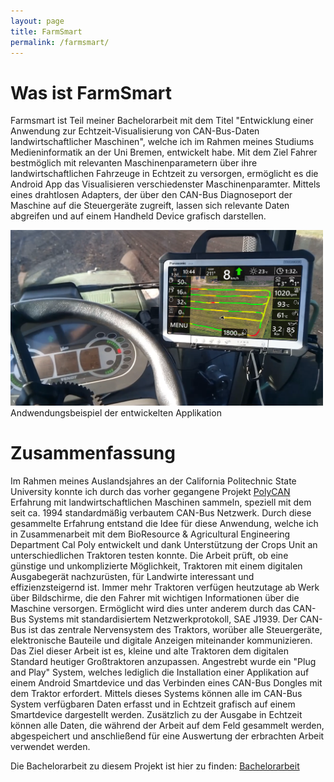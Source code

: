 ```yaml
---
layout: page
title: FarmSmart
permalink: /farmsmart/
---
```

# Was ist FarmSmart
Farmsmart ist Teil meiner Bachelorarbeit mit dem Titel "Entwicklung einer Anwendung zur Echtzeit-Visualisierung
von CAN-Bus-Daten landwirtschaftlicher Maschinen", welche ich im Rahmen meines Studiums Medieninformatik an der Uni Bremen, entwickelt habe. 
Mit dem Ziel Fahrer bestmöglich mit relevanten Maschinenparametern über ihre landwirtschaftlichen Fahrzeuge in Echtzeit zu versorgen, ermöglicht es die Android App das Visualisieren verschiedenster Maschinenparamter. Mittels eines drahtlosen Adapters, der über den CAN-Bus Diagnoseport der Maschine auf die Steuergeräte zugreift, lassen sich relevante Daten abgreifen und auf einem Handheld Device grafisch darstellen.  

<div style="margin:0auto;"><img src="/farmsmart/Anwendungsbeispiel.png" alt="Anwendungsbeispiel" width="500"/></div>
<div style="text-align:left;">Andwendungsbeispiel der entwickelten Applikation</div>

# Zusammenfassung
Im Rahmen meines Auslandsjahres an der California Politechnic State University konnte ich durch das vorher gegangene Projekt [PolyCAN](/polycan/) Erfahrung mit landwirtschaftlichen Maschinen sammeln, speziell mit dem seit ca. 1994 standardmäßig verbautem CAN-Bus Netzwerk. Durch diese gesammelte Erfahrung entstand die Idee für diese Anwendung, welche ich in Zusammenarbeit mit dem BioResource & Agricultural Engineering Department Cal Poly entwickelt und dank Unterstützung der Crops Unit an unterschiedlichen Traktoren testen konnte. Die Arbeit prüft, ob eine günstige und unkomplizierte Möglichkeit, Traktoren mit einem digitalen Ausgabegerät nachzurüsten, für Landwirte interessant und effizienzsteigernd ist. Immer mehr Traktoren verfügen heutzutage ab Werk über Bildschirme, die den Fahrer mit wichtigen Informationen über die Maschine versorgen. Ermöglicht wird dies unter anderem durch das CAN-Bus Systems mit standardisiertem Netzwerkprotokoll, SAE J1939. Der CAN-Bus ist das zentrale Nervensystem des Traktors, worüber alle Steuergeräte, elektronische Bauteile und digitale Anzeigen miteinander kommunizieren. Das Ziel dieser Arbeit ist es, kleine und alte Traktoren dem digitalen Standard heutiger Großtraktoren anzupassen. Angestrebt wurde ein "Plug and Play" System, welches lediglich die Installation einer Applikation auf einem Android Smartdevice und das Verbinden eines CAN-Bus Dongles mit dem Traktor erfordert. Mittels dieses Systems können alle im CAN-Bus System verfügbaren Daten erfasst und in Echtzeit grafisch auf einem Smartdevice dargestellt werden. Zusätzlich zu der Ausgabe in Echtzeit können alle Daten, die während der Arbeit auf dem Feld gesammelt werden, abgespeichert und anschließend für eine Auswertung der erbrachten Arbeit verwendet werden.



Die Bachelorarbeit zu diesem Projekt ist hier zu finden: [Bachelorarbeit](/farmsmart/Bachelorarbeit_ColinWeber.pdf)
